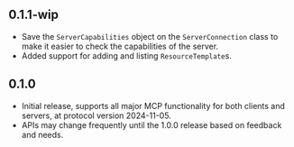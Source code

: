 ## 0.1.1-wip

- Save the `ServerCapabilities` object on the `ServerConnection` class to make
  it easier to check the capabilities of the server.
- Added support for adding and listing `ResourceTemplate`s.

## 0.1.0

- Initial release, supports all major MCP functionality for both clients and
  servers, at protocol version 2024-11-05.
- APIs may change frequently until the 1.0.0 release based on feedback and
  needs.
